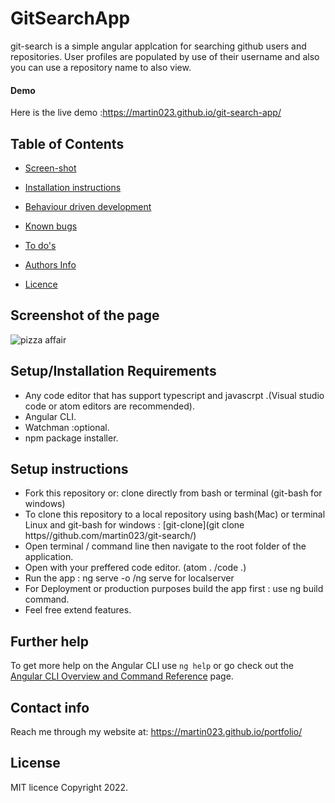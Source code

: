 # GitSearchApp
git-search is a simple angular applcation for searching github users and repositories. User profiles are populated by use of their username
and also you can use a repository name to also view.


#### Demo
Here is the live demo :https://martin023.github.io/git-search-app/

## Table of Contents

-   [Screen-shot](screenshot-of-the-page)

-   [Installation instructions](#setup-instructions)
-   [Behaviour driven development](#behaviour-driven-development)
-   [Known bugs](#known-bugs)
-   [To do's](#to-dos)
-   [Authors Info](#support-and-contact-details)
-   [Licence](#licence)

## Screenshot of the page
![pizza affair](https://user-images.githubusercontent.com/36125591/159416166-5edafa82-3782-4b22-9f98-2e9524f398ae.png)


## Setup/Installation Requirements
* Any code editor that has support typescript and javascrpt .(Visual studio code or atom editors are recommended).
* Angular CLI.
* Watchman :optional.
* npm package installer.

## Setup instructions 
* Fork this repository or: clone directly from bash or terminal (git-bash for windows)
* To clone this repository to a local repository using bash(Mac) or terminal Linux and git-bash for windows : [git-clone](git clone https//github.com/martin023/git-search/)
* Open terminal / command line then navigate to the root folder of the application.
* Open with your preffered code editor. (atom . /code .)
* Run the app : ng serve -o /ng serve for localserver 
* For Deployment or production purposes build the app first : use ng build command.
* Feel free extend features.

## Further help

To get more help on the Angular CLI use `ng help` or go check out the [Angular CLI Overview and Command Reference](https://angular.io/cli) page.

## Contact info
Reach me through my website at: https://martin023.github.io/portfolio/
## License 
MIT licence 
Copyright 2022.

